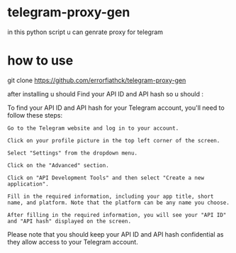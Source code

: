 # telegram-proxy-gen

in this python script u can genrate proxy for telegram

# how to use

git clone https://github.com/errorfiathck/telegram-proxy-gen

after installing u should Find your API ID and API hash so u should :

To find your API ID and API hash for your Telegram account, you'll need to follow these steps:

    Go to the Telegram website and log in to your account.

    Click on your profile picture in the top left corner of the screen.

    Select "Settings" from the dropdown menu.

    Click on the "Advanced" section.

    Click on "API Development Tools" and then select "Create a new application".

    Fill in the required information, including your app title, short name, and platform. Note that the platform can be any name you choose.

    After filling in the required information, you will see your "API ID" and "API hash" displayed on the screen.

Please note that you should keep your API ID and API hash confidential as they allow access to your Telegram account.

